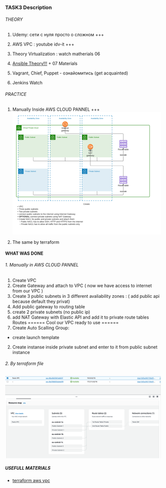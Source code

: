 ### TASK3 Description

###### THEORY
1. Udemy: сети с нуля просто о сложном +++ 
2. AWS VPC : youtube idv-it +++

1. Theory Virtualization : watch matherials 06
2. [Ansible Theory!!!](https://www.youtube.com/playlist?list=PLg5SS_4L6LYufspdPupdynbMQTBnZd31N) + 07 Materials 
3. Vagrant, Chief, Puppet - ознайомитись (get acquainted)
4. Jenkins Watch 

###### PRACTICE
1. Manually Inside AWS CLOUD PANNEL +++ 
 ![VPC_TASK.png](images/VPC_task.png) 

2. The same by terraform  

#### WHAT WAS DONE

###### 1. Manually in AWS CLOUD PANNEL
1. Create VPC
2. Create Gateway and attach to VPC ( now we have access to internet from our VPC )
3. Create 3 public subnets in 3 different avaliability zones : ( add public api because default they privat)
4. Add public gateway to routing table 
5. create 2 private subnets (no public ip)
6. add NAT Gateway with Elastic API and add it to private route tables Routes
======
Cool our VPC ready to use 
======
1. Create Auto Scalling Group: 
  - create launch template
2. Create instanse inside private subnet and enter to it from public subnet instance

###### 2. By terraform file

 ![vpc-result.png](images/vpc-result.png) 

##### USEFULL MATERIALS

- [terraform aws vpc](https://spacelift.io/blog/terraform-aws-vpc)

